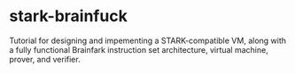 # stark-brainfuck
Tutorial for designing and impementing a STARK-compatible VM, along with a fully functional Brainfark instruction set architecture, virtual machine, prover, and verifier.
